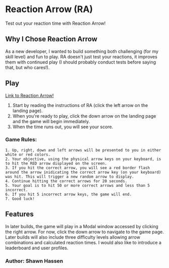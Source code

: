 
# Reaction Arrow (RA)

Test out your reaction time with Reaction Arrow!

## Why I Chose Reaction Arrow

As a new developer, I wanted to build something both challenging (for my skill level) and fun to play. RA doesn't just test your reactions, it improves them with continued play (I should probably conduct tests before saying that, but who cares!).

## Play

[Link to Reaction Arrow!](https://shassen.github.io/reaction-arrow-project1/)

1. Start by reading the instructions of RA (click the left arrow on the landing page).
2. When you're ready to play, click the down arrow on the landing page and the game will begin immediately.
3. When the time runs out, you will see your score.

### Game Rules:

    1. Up, right, down and left arrows will be presented to you in either white or red colors.
    2. Your objective, using the physical arrow keys on your keyboard, is to hit the RED arrow displayed on the screen.
    3. If you hit the correct arrow, you will see a red border flash around the arrow inidicating the correct arrow key (on your keyboard) was hit. This will trigger a new random arrow to display.
    4. Continue hitting the correct arrows for 20 seconds. 
    5. Your goal is to hit 50 or more correct arrows and less than 5 incorrect.
    6. If you hit 5 incorrect arrow keys, the game will end.
    7. Good luck!

## Features

In later builds, the game will play in a Modal window accessed by clicking the right arrow. For now, click the down arrow to navigate to the game page. Later builds will also include three difficulty levels allowing arrow combinations and calculated reaction times. I would also like to introduce a leaderboard and user profiles.

### Author: Shawn Hassen


